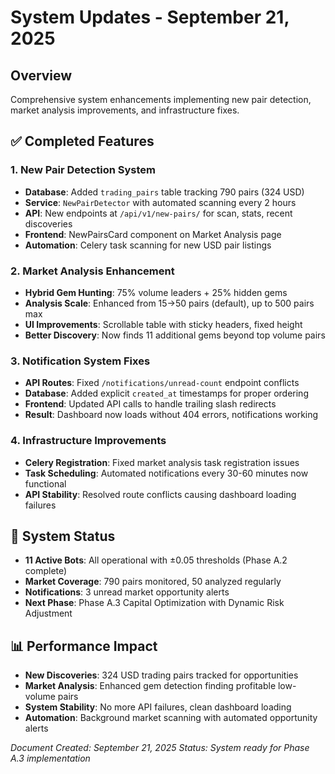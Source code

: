 # System Updates - September 21, 2025

## Overview
Comprehensive system enhancements implementing new pair detection, market analysis improvements, and infrastructure fixes.

## ✅ **Completed Features**

### **1. New Pair Detection System**
- **Database**: Added `trading_pairs` table tracking 790 pairs (324 USD)
- **Service**: `NewPairDetector` with automated scanning every 2 hours
- **API**: New endpoints at `/api/v1/new-pairs/` for scan, stats, recent discoveries
- **Frontend**: NewPairsCard component on Market Analysis page
- **Automation**: Celery task scanning for new USD pair listings

### **2. Market Analysis Enhancement** 
- **Hybrid Gem Hunting**: 75% volume leaders + 25% hidden gems
- **Analysis Scale**: Enhanced from 15→50 pairs (default), up to 500 pairs max
- **UI Improvements**: Scrollable table with sticky headers, fixed height
- **Better Discovery**: Now finds 11 additional gems beyond top volume pairs

### **3. Notification System Fixes**
- **API Routes**: Fixed `/notifications/unread-count` endpoint conflicts
- **Database**: Added explicit `created_at` timestamps for proper ordering
- **Frontend**: Updated API calls to handle trailing slash redirects
- **Result**: Dashboard now loads without 404 errors, notifications working

### **4. Infrastructure Improvements**
- **Celery Registration**: Fixed market analysis task registration issues
- **Task Scheduling**: Automated notifications every 30-60 minutes now functional
- **API Stability**: Resolved route conflicts causing dashboard loading failures

## 🎯 **System Status**
- **11 Active Bots**: All operational with ±0.05 thresholds (Phase A.2 complete)
- **Market Coverage**: 790 pairs monitored, 50 analyzed regularly
- **Notifications**: 3 unread market opportunity alerts
- **Next Phase**: Phase A.3 Capital Optimization with Dynamic Risk Adjustment

## 📊 **Performance Impact**
- **New Discoveries**: 324 USD trading pairs tracked for opportunities
- **Market Analysis**: Enhanced gem detection finding profitable low-volume pairs
- **System Stability**: No more API failures, clean dashboard loading
- **Automation**: Background market scanning with automated opportunity alerts

*Document Created: September 21, 2025*
*Status: System ready for Phase A.3 implementation*